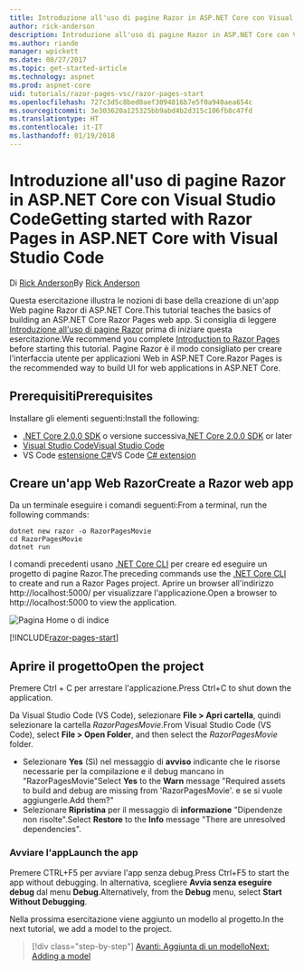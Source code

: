 ```yaml
---
title: Introduzione all'uso di pagine Razor in ASP.NET Core con Visual Studio Code
author: rick-anderson
description: Introduzione all'uso di pagine Razor in ASP.NET Core con Visual Studio Code
ms.author: riande
manager: wpickett
ms.date: 08/27/2017
ms.topic: get-started-article
ms.technology: aspnet
ms.prod: aspnet-core
uid: tutorials/razor-pages-vsc/razor-pages-start
ms.openlocfilehash: 727c3d5c8bed0aef3094816b7e5f0a940aea654c
ms.sourcegitcommit: 3e303620a125325bb9abd4b2d315c106fb8c47fd
ms.translationtype: HT
ms.contentlocale: it-IT
ms.lasthandoff: 01/19/2018
---
```

# <a name="getting-started-with-razor-pages-in-aspnet-core-with-visual-studio-code"></a><span data-ttu-id="21eb1-103">Introduzione all'uso di pagine Razor in ASP.NET Core con Visual Studio Code</span><span class="sxs-lookup"><span data-stu-id="21eb1-103">Getting started with Razor Pages in ASP.NET Core with Visual Studio Code</span></span>

<span data-ttu-id="21eb1-104">Di [Rick Anderson](https://twitter.com/RickAndMSFT)</span><span class="sxs-lookup"><span data-stu-id="21eb1-104">By [Rick Anderson](https://twitter.com/RickAndMSFT)</span></span>

<span data-ttu-id="21eb1-105">Questa esercitazione illustra le nozioni di base della creazione di un'app Web pagine Razor di ASP.NET Core.</span><span class="sxs-lookup"><span data-stu-id="21eb1-105">This tutorial teaches the basics of building an ASP.NET Core Razor Pages web app.</span></span> <span data-ttu-id="21eb1-106">Si consiglia di leggere [Introduzione all'uso di pagine Razor](xref:mvc/razor-pages/index) prima di iniziare questa esercitazione.</span><span class="sxs-lookup"><span data-stu-id="21eb1-106">We recommend you complete [Introduction to Razor Pages](xref:mvc/razor-pages/index) before starting this tutorial.</span></span> <span data-ttu-id="21eb1-107">Pagine Razor è il modo consigliato per creare l'interfaccia utente per applicazioni Web in ASP.NET Core.</span><span class="sxs-lookup"><span data-stu-id="21eb1-107">Razor Pages is the recommended way to build UI for web applications in ASP.NET Core.</span></span>

## <a name="prerequisites"></a><span data-ttu-id="21eb1-108">Prerequisiti</span><span class="sxs-lookup"><span data-stu-id="21eb1-108">Prerequisites</span></span>

<span data-ttu-id="21eb1-109">Installare gli elementi seguenti:</span><span class="sxs-lookup"><span data-stu-id="21eb1-109">Install the following:</span></span>

* <span data-ttu-id="21eb1-110">[.NET Core 2.0.0 SDK](https://www.microsoft.com/net/core) o versione successiva</span><span class="sxs-lookup"><span data-stu-id="21eb1-110">[.NET Core 2.0.0 SDK](https://www.microsoft.com/net/core) or later</span></span>
* [<span data-ttu-id="21eb1-111">Visual Studio Code</span><span class="sxs-lookup"><span data-stu-id="21eb1-111">Visual Studio Code</span></span>](https://code.visualstudio.com)
* <span data-ttu-id="21eb1-112">VS Code [estensione C#](https://marketplace.visualstudio.com/items?itemName=ms-vscode.csharp)</span><span class="sxs-lookup"><span data-stu-id="21eb1-112">VS Code [C# extension](https://marketplace.visualstudio.com/items?itemName=ms-vscode.csharp)</span></span> 

## <a name="create-a-razor-web-app"></a><span data-ttu-id="21eb1-113">Creare un'app Web Razor</span><span class="sxs-lookup"><span data-stu-id="21eb1-113">Create a Razor web app</span></span>

<span data-ttu-id="21eb1-114">Da un terminale eseguire i comandi seguenti:</span><span class="sxs-lookup"><span data-stu-id="21eb1-114">From a terminal, run the following commands:</span></span>

```console
dotnet new razor -o RazorPagesMovie
cd RazorPagesMovie
dotnet run
```

<span data-ttu-id="21eb1-115">I comandi precedenti usano [.NET Core CLI](https://docs.microsoft.com/dotnet/core/tools/dotnet) per creare ed eseguire un progetto di pagine Razor.</span><span class="sxs-lookup"><span data-stu-id="21eb1-115">The preceding commands use the [.NET Core CLI](https://docs.microsoft.com/dotnet/core/tools/dotnet) to create and run a Razor Pages project.</span></span> <span data-ttu-id="21eb1-116">Aprire un browser all'indirizzo http://localhost:5000/ per visualizzare l'applicazione.</span><span class="sxs-lookup"><span data-stu-id="21eb1-116">Open a browser to http://localhost:5000 to view the application.</span></span>

![Pagina Home o di indice](../razor-pages/razor-pages-start/_static/home.png)

[!INCLUDE[razor-pages-start](../../includes/RP/razor-pages-start.md)]

## <a name="open-the-project"></a><span data-ttu-id="21eb1-118">Aprire il progetto</span><span class="sxs-lookup"><span data-stu-id="21eb1-118">Open the project</span></span>

<span data-ttu-id="21eb1-119">Premere Ctrl + C per arrestare l'applicazione.</span><span class="sxs-lookup"><span data-stu-id="21eb1-119">Press Ctrl+C to shut down the application.</span></span>

<span data-ttu-id="21eb1-120">Da Visual Studio Code (VS Code), selezionare **File > Apri cartella**, quindi selezionare la cartella *RazorPagesMovie*.</span><span class="sxs-lookup"><span data-stu-id="21eb1-120">From Visual Studio Code (VS Code), select **File > Open Folder**, and then select the *RazorPagesMovie* folder.</span></span>

- <span data-ttu-id="21eb1-121">Selezionare **Yes** (Sì) nel messaggio di **avviso** indicante che le risorse necessarie per la compilazione e il debug mancano in "RazorPagesMovie"</span><span class="sxs-lookup"><span data-stu-id="21eb1-121">Select **Yes** to the **Warn** message "Required assets to build and debug are missing from 'RazorPagesMovie'.</span></span> <span data-ttu-id="21eb1-122">e se si vuole aggiungerle.</span><span class="sxs-lookup"><span data-stu-id="21eb1-122">Add them?"</span></span>
- <span data-ttu-id="21eb1-123">Selezionare **Ripristina** per il messaggio di **informazione** "Dipendenze non risolte".</span><span class="sxs-lookup"><span data-stu-id="21eb1-123">Select **Restore** to the **Info** message "There are unresolved dependencies".</span></span>

### <a name="launch-the-app"></a><span data-ttu-id="21eb1-124">Avviare l'app</span><span class="sxs-lookup"><span data-stu-id="21eb1-124">Launch the app</span></span>

<span data-ttu-id="21eb1-125">Premere CTRL+F5 per avviare l'app senza debug.</span><span class="sxs-lookup"><span data-stu-id="21eb1-125">Press Ctrl+F5 to start the app without debugging.</span></span> <span data-ttu-id="21eb1-126">In alternativa, scegliere **Avvia senza eseguire debug** dal menu **Debug**.</span><span class="sxs-lookup"><span data-stu-id="21eb1-126">Alternatively, from the **Debug** menu, select **Start Without Debugging**.</span></span>

<span data-ttu-id="21eb1-127">Nella prossima esercitazione viene aggiunto un modello al progetto.</span><span class="sxs-lookup"><span data-stu-id="21eb1-127">In the next tutorial, we add a model to the project.</span></span> 

>[!div class="step-by-step"]
[<span data-ttu-id="21eb1-128">Avanti: Aggiunta di un modello</span><span class="sxs-lookup"><span data-stu-id="21eb1-128">Next: Adding a model</span></span>](xref:tutorials/razor-pages-vsc/model)  
